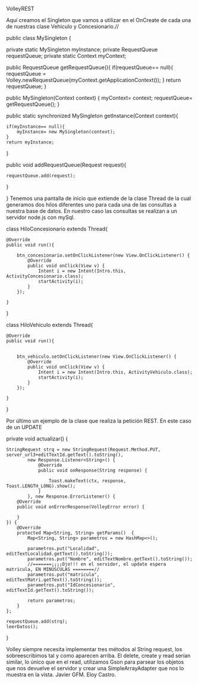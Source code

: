 VolleyREST

Aquí creamos el Singleton que vamos a utilizar en el OnCreate de cada una de nuestras clase Vehiculo y Concesionario.//

public class MySingleton {

private static MySingleton myInstance;
private RequestQueue requestQueue;
private static Context myContext;

public RequestQueue getRequestQueue(){
    if(requestQueue== null){
        requestQueue = Volley.newRequestQueue(myContext.getApplicationContext());
    }
    return requestQueue;
}

public MySingleton(Context context) {
    myContext= context;
    requestQueue= getRequestQueue();
}

public static synchronized MySingleton getInstance(Context context){

    if(myInstance== null){
        myInstance= new MySingleton(context);
    }
    return myInstance;
}

public<T> void addRequestQueue(Request<T> request){

    requestQueue.add(request);

}

}
Tenemos una pantalla de inicio que extiende de la clase Thread de la cual generamos dos hilos diferentes
uno para cada una de las consultas a nuestra base de datos. En nuestro caso las consultas se realizan a un servidor
node.js con mySql.

class HiloConcesionario extends Thread{

    @Override
    public void run(){

        btn_concesionario.setOnClickListener(new View.OnClickListener() {
            @Override
            public void onClick(View v) {
                Intent i = new Intent(Intro.this, ActivityConcesionario.class);
                startActivity(i);
            }
        });

    }
}

class HiloVehiculo extends Thread{

    @Override
    public void run(){


        btn_vehiculo.setOnClickListener(new View.OnClickListener() {
            @Override
            public void onClick(View v) {
                Intent i = new Intent(Intro.this, ActivityVehiculo.class);
                startActivity(i);
            }
        });

    }
}

Por último un ejemplo de la clase que realiza la petición REST. En este caso de un UPDATE

private void actualizar() {

    StringRequest strq = new StringRequest(Request.Method.PUT, server_url3+editTextId.getText().toString(),
            new Response.Listener<String>() {
                @Override
                public void onResponse(String response) {

                    Toast.makeText(ctx, response, Toast.LENGTH_LONG).show();
                }
            }, new Response.ErrorListener() {
        @Override
        public void onErrorResponse(VolleyError error) {

        }
    }) {
        @Override
        protected Map<String, String> getParams()  {
            Map<String, String> parametros = new HashMap<>();

            parametros.put("Localidad", editTextLocalidad.getText().toString());
            parametros.put("Nombre", editTextNombre.getText().toString());
            //=======¡¡¡¡Ojo!!! en el servidor, el update espera matricula, EN MINÚSCULAS ========//
            parametros.put("matricula", editTextMatri.getText().toString());
            parametros.put("IdConcesionario", editTextId.getText().toString());

            return parametros;
        }
    };

    requestQueue.add(strq);
    leerDatos();

}

Volley siempre necesita implementar tres métodos al String request, los sobreescribimos tal y como aparecen arriba.
El delete, create y read serían similar, lo único que en el read, utilizamos Gson para parsear los objetos que nos
devuelve el servidor y crear una SimpleArrayAdapter que nos lo muestra en la vista.
Javier GFM.
Eloy Castro.
